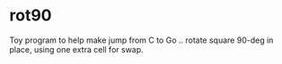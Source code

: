 rot90
=====

Toy program to help make jump from C to Go .. rotate square 90-deg in place, using one extra cell for swap.
